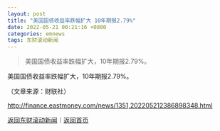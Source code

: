 ```yaml
---
layout: post
title: "美国国债收益率跌幅扩大 10年期报2.79%"
date: 2022-05-21 00:21:16 +0800
categories: emnews
tags: 东财滚动新闻
---
```

> 美国国债收益率跌幅扩大，10年期报2.79%。

<p>美国国债收益率跌幅扩大，10年期报2.79%。</p><p class="em_media">（文章来源：财联社）</p>

<http://finance.eastmoney.com/news/1351,202205212386898348.html>

[返回东财滚动新闻](//finews.withounder.com/emnews/)｜[返回首页](//finews.withounder.com/)